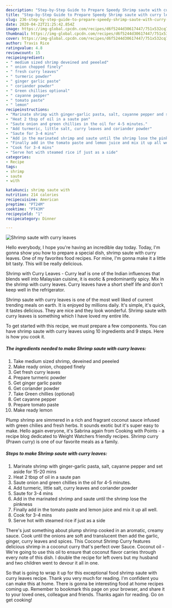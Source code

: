 ```yaml
---
description: "Step-by-Step Guide to Prepare Speedy Shrimp saute with curry leaves"
title: "Step-by-Step Guide to Prepare Speedy Shrimp saute with curry leaves"
slug: 236-step-by-step-guide-to-prepare-speedy-shrimp-saute-with-curry-leaves
date: 2020-04-22T21:25:42.854Z
image: https://img-global.cpcdn.com/recipes/d6f5244d30617447/751x532cq70/shrimp-saute-with-curry-leaves-recipe-main-photo.jpg
thumbnail: https://img-global.cpcdn.com/recipes/d6f5244d30617447/751x532cq70/shrimp-saute-with-curry-leaves-recipe-main-photo.jpg
cover: https://img-global.cpcdn.com/recipes/d6f5244d30617447/751x532cq70/shrimp-saute-with-curry-leaves-recipe-main-photo.jpg
author: Travis Rice
ratingvalue: 4.8
reviewcount: 15
recipeingredient:
- " medium sized shrimp deveined and peeeled"
- " onion chopped finely"
- " fresh curry leaves"
- " turmeric powder"
- " ginger garlic paste"
- " coriander powder"
- " Green chillies optional"
- " cayanne pepper"
- " tomato paste"
- " lemon"
recipeinstructions:
- "Marinate shrimp with ginger-garlic pasta, salt, cayanne pepper and set aside for 15-20 mins"
- "Heat 2 tbsp of oil in a saute pan"
- "Saute onion and green chillies in the oil for 4-5 minutes."
- "Add turmeric, little salt, curry leaves and coriander powder"
- "Saute for 3-4 mins"
- "Add in the marinated shrimp and saute until the shrimp lose the pinkness"
- "Finally add in the tomato paste and lemon juice and mix it up all well."
- "Cook for 3-4 mins"
- "Serve hot with steamed rice if just as a side"
categories:
- Recipe
tags:
- shrimp
- saute
- with

katakunci: shrimp saute with 
nutrition: 214 calories
recipecuisine: American
preptime: "PT24M"
cooktime: "PT43M"
recipeyield: "1"
recipecategory: Dinner

---
```



![Shrimp saute with curry leaves](https://img-global.cpcdn.com/recipes/d6f5244d30617447/751x532cq70/shrimp-saute-with-curry-leaves-recipe-main-photo.jpg)

Hello everybody, I hope you're having an incredible day today. Today, I'm gonna show you how to prepare a special dish, shrimp saute with curry leaves. One of my favorites food recipes. For mine, I'm gonna make it a little bit tasty. This will be really delicious.

Shrimp with Curry Leaves - Curry leaf is one of the Indian influences that blends well into Malaysian cuisine, it is exotic &amp; predominantly spicy. Mix in the shrimp with curry leaves. Curry leaves have a short shelf life and don&#39;t keep well in the refrigerator.

Shrimp saute with curry leaves is one of the most well liked of current trending meals on earth. It is enjoyed by millions daily. It's simple, it's quick, it tastes delicious. They are nice and they look wonderful. Shrimp saute with curry leaves is something which I have loved my entire life.


To get started with this recipe, we must prepare a few components. You can have shrimp saute with curry leaves using 10 ingredients and 9 steps. Here is how you cook it.

<!--inarticleads1-->

##### The ingredients needed to make Shrimp saute with curry leaves:

1. Take  medium sized shrimp, deveined and peeeled
1. Make ready  onion, chopped finely
1. Get  fresh curry leaves
1. Prepare  turmeric powder
1. Get  ginger garlic paste
1. Get  coriander powder
1. Take  Green chillies (optional)
1. Get  cayanne pepper
1. Prepare  tomato paste
1. Make ready  lemon


Plump shrimp are simmered in a rich and fragrant coconut sauce infused with green chilies and fresh herbs. It sounds exotic but it&#39;s super easy to make. Hello again everyone, it&#39;s Sabrina again from Cooking with Points - a recipe blog dedicated to Weight Watchers friendly recipes. Shrimp curry (Prawn curry) is one of our favorite meals as a family. 

<!--inarticleads2-->

##### Steps to make Shrimp saute with curry leaves:

1. Marinate shrimp with ginger-garlic pasta, salt, cayanne pepper and set aside for 15-20 mins
1. Heat 2 tbsp of oil in a saute pan
1. Saute onion and green chillies in the oil for 4-5 minutes.
1. Add turmeric, little salt, curry leaves and coriander powder
1. Saute for 3-4 mins
1. Add in the marinated shrimp and saute until the shrimp lose the pinkness
1. Finally add in the tomato paste and lemon juice and mix it up all well.
1. Cook for 3-4 mins
1. Serve hot with steamed rice if just as a side


There&#39;s just something about plump shrimp cooked in an aromatic, creamy sauce. Cook until the onions are soft and translucent then add the garlic, ginger, curry leaves and spices. This Coconut Shrimp Curry features delicious shrimp in a coconut curry that&#39;s perfect over Sauce. Coconut oil - We&#39;re going to use this oil to ensure that coconut flavor carries through every note of this dish. I double the recipe for left overs but my husband and two children went to devour it all in one. 

So that is going to wrap it up for this exceptional food shrimp saute with curry leaves recipe. Thank you very much for reading. I'm confident you can make this at home. There is gonna be interesting food at home recipes coming up. Remember to bookmark this page on your browser, and share it to your loved ones, colleague and friends. Thanks again for reading. Go on get cooking!
